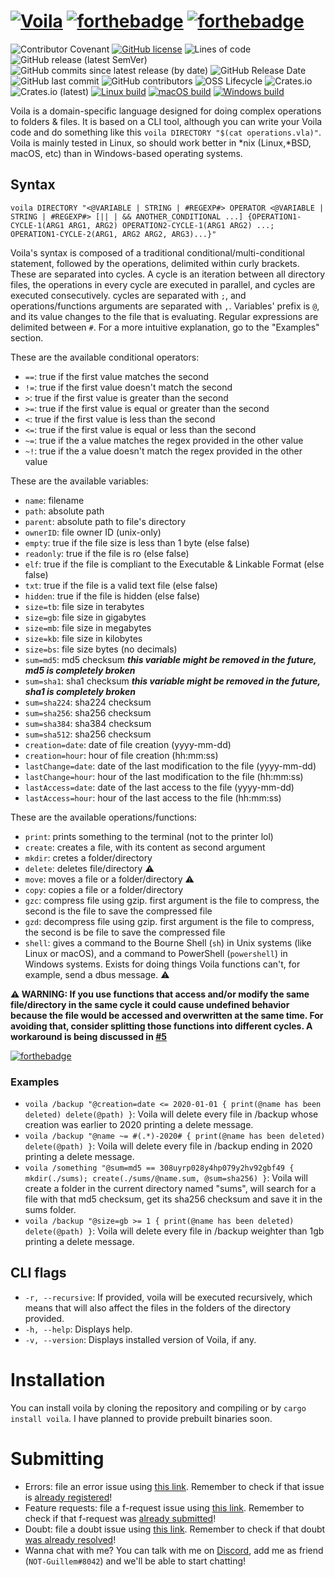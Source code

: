 # [![Voila](https://i.ibb.co/R2T5Tvb/voila.png)](https://shields.io/)   [![forthebadge](https://forthebadge.com/images/badges/made-with-rust.svg)](https://forthebadge.com)   [![forthebadge](https://forthebadge.com/images/badges/built-with-love.svg)](https://forthebadge.com)

![Contributor Covenant](https://img.shields.io/badge/Contributor%20Covenant-2.1-4baaaa.svg)
[![GitHub license](https://img.shields.io/github/license/Alonely0/voila.svg)](https://github.com/Alonely0/voila/blob/master/LICENSE)
![Lines of code](https://img.shields.io/tokei/lines/github/Alonely0/Voila)
![GitHub release (latest SemVer)](https://img.shields.io/github/v/release/Alonely0/Voila?label=latest%20release)
![GitHub commits since latest release (by date)](https://img.shields.io/github/commits-since/Alonely0/Voila/latest/main)
![GitHub Release Date](https://img.shields.io/github/release-date/Alonely0/Voila?label=last%20release%20date)
![GitHub last commit](https://img.shields.io/github/last-commit/Alonely0/Voila)
![GitHub contributors](https://img.shields.io/github/contributors/Alonely0/Voila)
![OSS Lifecycle](https://img.shields.io/osslifecycle/Alonely0/Voila)
![Crates.io](https://img.shields.io/crates/d/voila?label=downloads%40%2A)
![Crates.io (latest)](https://img.shields.io/crates/dv/voila)
[![Linux build](https://github.com/Alonely0/Voila/actions/workflows/linux-ci.yml/badge.svg)](https://github.com/Alonely0/Voila/actions/workflows/linux-ci.yml)
[![macOS build](https://github.com/Alonely0/Voila/actions/workflows/mac-ci.yml/badge.svg)](https://github.com/Alonely0/Voila/actions/workflows/mac-ci.yml)
[![Windows build](https://github.com/Alonely0/Voila/actions/workflows/windows-ci.yml/badge.svg)](https://github.com/Alonely0/Voila/actions/workflows/windows-ci.yml)

Voila is a domain-specific language designed for doing complex operations to folders & files. It is based on a CLI tool, although you can write your Voila code and do something like this `voila DIRECTORY "$(cat operations.vla)"`. Voila is mainly tested in Linux, so should work better in *nix (Linux,*BSD, macOS, etc) than in Windows-based operating systems.

## Syntax

`voila DIRECTORY "<@VARIABLE | STRING | #REGEXP#> OPERATOR <@VARIABLE | STRING | #REGEXP#> [|| | && ANOTHER_CONDITIONAL ...] {OPERATION1-CYCLE-1(ARG1 ARG1, ARG2) OPERATION2-CYCLE-1(ARG1 ARG2) ...; OPERATION1-CYCLE-2(ARG1, ARG2 ARG2, ARG3)...}"`

Voila's syntax is composed of a traditional conditional/multi-conditional statement, followed by the operations, delimited within curly brackets. These are separated into cycles. A cycle is an iteration between all directory files, the operations in every cycle are executed in parallel, and cycles are executed consecutively. cycles are separated with `;`, and operations/functions arguments are separated with `,`. Variables' prefix is `@`, and its value changes to the file that is evaluating. Regular expressions are delimited between `#`. For a more intuitive explanation, go to the "Examples" section.

These are the available conditional operators:

* `==`: true if the first value matches the second
* `!=`: true if the first value doesn't match the second
* `>`: true if the first value is greater than the second
* `>=`: true if the first value is equal or greater than the second
* `<`: true if the first value is less than the second
* `<=`: true if the first value is equal or less than the second
* `~=`: true if the a value matches the regex provided in the other value
* `~!`: true if the a value doesn't match the regex provided in the other value

These are the available variables:

* `name`: filename
* `path`: absolute path
* `parent`: absolute path to file's directory
* `ownerID`: file owner ID (unix-only)
* `empty`: true if the file size is less than 1 byte (else false)
* `readonly`: true if the file is ro (else false)
* `elf`: true if the file is compliant to the Executable & Linkable Format (else false)
* `txt`: true if the file is a valid text file (else false)
* `hidden`: true if the file is hidden (else false)
* `size=tb`: file size in terabytes
* `size=gb`: file size in gigabytes
* `size=mb`: file size in megabytes
* `size=kb`: file size in kilobytes
* `size=bs`: file size bytes (no decimals)
* `sum=md5`: md5 checksum ***this variable might be removed in the future, md5 is completely broken***
* `sum=sha1`: sha1 checksum ***this variable might be removed in the future, sha1 is completely broken***
* `sum=sha224`: sha224 checksum
* `sum=sha256`: sha256 checksum
* `sum=sha384`: sha384 checksum
* `sum=sha512`: sha256 checksum
* `creation=date`: date of file creation (yyyy-mm-dd)
* `creation=hour`: hour of file creation (hh:mm:ss)
* `lastChange=date`: date of the last modification to the file (yyyy-mm-dd)
* `lastChange=hour`: hour of the last modification to the file (hh:mm:ss)
* `lastAccess=date`: date of the last access to the file (yyyy-mm-dd)
* `lastAccess=hour`: hour of the last access to the file (hh:mm:ss)

These are the available operations/functions:

* `print`: prints something to the terminal (not to the printer lol)
* `create`: creates a file, with its content as second argument
* `mkdir`: cretes a folder/directory
* `delete`: deletes file/directory ⚠️
* `move`: moves a file or a folder/directory ⚠️
* `copy`: copies a file or a folder/directory
* `gzc`: compress file using gzip. first argument is the file to compress, the second is the file to save the compressed file
* `gzd`: decompress file using gzip. first argument is the file to compress, the second is be file to save the compressed file
* `shell`: gives a command to the Bourne Shell (`sh`) in Unix systems (like Linux or macOS), and a command to PowerShell (`powershell`) in Windows systems. Exists for doing things Voila functions can't, for example, send a dbus message. ⚠️

**⚠️ WARNING: If you use functions that access and/or modify the same file/directory in the same cycle it could cause undefined behavior because the file would be accessed and overwritten at the same time. For avoiding that, consider splitting those functions into different cycles. A workaround is being discussed in [#5](https://github.com/Alonely0/Voila/issues/5)**

[![forthebadge](https://forthebadge.com/images/badges/not-a-bug-a-feature.svg)](https://forthebadge.com)

### Examples

* `voila /backup "@creation=date <= 2020-01-01 { print(@name has been deleted) delete(@path) }`: Voila will delete every file in /backup whose creation was earlier to 2020 printing a delete message.
* `voila /backup "@name ~= #(.*)-2020# { print(@name has been deleted) delete(@path) }`: Voila will delete every file in /backup ending in 2020 printing a delete message.
* `voila /something "@sum=md5 == 308uyrp028y4hp079y2hv92gbf49 { mkdir(./sums); create(./sums/@name.sum, @sum=sha256) }`: Voila will create a folder in the current directory named "sums", will search for a file with that md5 checksum, get its sha256 checksum and save it in the sums folder.
* `voila /backup "@size=gb >= 1 { print(@name has been deleted) delete(@path) }`: Voila will delete every file in /backup weighter than 1gb printing a delete message.

## CLI flags

* `-r, --recursive`: If provided, voila will be executed recursively, which means that will also affect the files in the folders of the directory provided.
* `-h, --help`: Displays help.
* `-v, --version`: Displays installed version of Voila, if any.

# Installation

You can install voila by cloning the repository and compiling or by `cargo install voila`. I have planned to provide prebuilt binaries soon.

# Submitting

* Errors: file an error issue using [this link](https://github.com/Alonely0/voila/issues/new?assignees=Alonely0&labels=bug&template=bug_report.md&title=). Remember to check if that issue is [already registered](https://github.com/Alonely0/voila/labels/bug)!
* Feature requests: file a f-request issue using [this link](https://github.com/Alonely0/voila/issues/new?assignees=Alonely0&labels=enhancement&template=feature_request.md&title=). Remember to check if that f-request was [already submitted](https://github.com/Alonely0/voila/labels/enhancement)!
* Doubt: file a doubt issue using [this link](https://github.com/Alonely0/voila/issues/new?assignees=Alonely0&labels=question&template=doubt.md&title=). Remember to check if that doubt [was already resolved](https://github.com/Alonely0/voila/labels/question)!
* Wanna chat with me? You can talk with me on [Discord](https://discord.com), add me as friend (`NOT-Guillem#8042`) and we'll be able to start chatting!
